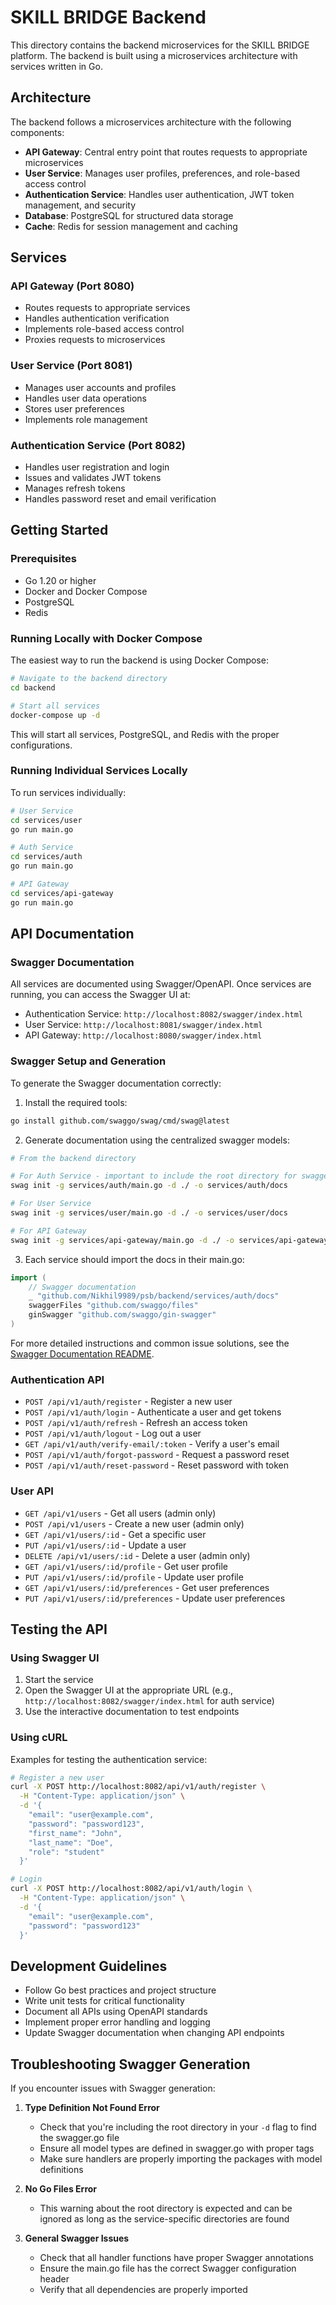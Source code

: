 # SKILL BRIDGE Backend

This directory contains the backend microservices for the SKILL BRIDGE platform. The backend is built using a microservices architecture with services written in Go.

## Architecture

The backend follows a microservices architecture with the following components:

- **API Gateway**: Central entry point that routes requests to appropriate microservices
- **User Service**: Manages user profiles, preferences, and role-based access control
- **Authentication Service**: Handles user authentication, JWT token management, and security
- **Database**: PostgreSQL for structured data storage
- **Cache**: Redis for session management and caching

## Services

### API Gateway (Port 8080)
- Routes requests to appropriate services
- Handles authentication verification
- Implements role-based access control
- Proxies requests to microservices

### User Service (Port 8081)
- Manages user accounts and profiles
- Handles user data operations
- Stores user preferences
- Implements role management

### Authentication Service (Port 8082)
- Handles user registration and login
- Issues and validates JWT tokens
- Manages refresh tokens
- Handles password reset and email verification

## Getting Started

### Prerequisites

- Go 1.20 or higher
- Docker and Docker Compose
- PostgreSQL
- Redis

### Running Locally with Docker Compose

The easiest way to run the backend is using Docker Compose:

```bash
# Navigate to the backend directory
cd backend

# Start all services
docker-compose up -d
```

This will start all services, PostgreSQL, and Redis with the proper configurations.

### Running Individual Services Locally

To run services individually:

```bash
# User Service
cd services/user
go run main.go

# Auth Service
cd services/auth
go run main.go

# API Gateway
cd services/api-gateway
go run main.go
```

## API Documentation

### Swagger Documentation

All services are documented using Swagger/OpenAPI. Once services are running, you can access the Swagger UI at:

- Authentication Service: `http://localhost:8082/swagger/index.html`
- User Service: `http://localhost:8081/swagger/index.html`
- API Gateway: `http://localhost:8080/swagger/index.html`

### Swagger Setup and Generation

To generate the Swagger documentation correctly:

1. Install the required tools:
```bash
go install github.com/swaggo/swag/cmd/swag@latest
```

2. Generate documentation using the centralized swagger models:
```bash
# From the backend directory

# For Auth Service - important to include the root directory for swagger.go
swag init -g services/auth/main.go -d ./ -o services/auth/docs

# For User Service
swag init -g services/user/main.go -d ./ -o services/user/docs

# For API Gateway
swag init -g services/api-gateway/main.go -d ./ -o services/api-gateway/docs
```

3. Each service should import the docs in their main.go:
```go
import (
    // Swagger documentation
    _ "github.com/Nikhil9989/psb/backend/services/auth/docs"
    swaggerFiles "github.com/swaggo/files"
    ginSwagger "github.com/swaggo/gin-swagger"
)
```

For more detailed instructions and common issue solutions, see the [Swagger Documentation README](./docs/README.md).

### Authentication API

- `POST /api/v1/auth/register` - Register a new user
- `POST /api/v1/auth/login` - Authenticate a user and get tokens
- `POST /api/v1/auth/refresh` - Refresh an access token
- `POST /api/v1/auth/logout` - Log out a user
- `GET /api/v1/auth/verify-email/:token` - Verify a user's email
- `POST /api/v1/auth/forgot-password` - Request a password reset
- `POST /api/v1/auth/reset-password` - Reset password with token

### User API

- `GET /api/v1/users` - Get all users (admin only)
- `POST /api/v1/users` - Create a new user (admin only)
- `GET /api/v1/users/:id` - Get a specific user
- `PUT /api/v1/users/:id` - Update a user
- `DELETE /api/v1/users/:id` - Delete a user (admin only)
- `GET /api/v1/users/:id/profile` - Get user profile
- `PUT /api/v1/users/:id/profile` - Update user profile
- `GET /api/v1/users/:id/preferences` - Get user preferences
- `PUT /api/v1/users/:id/preferences` - Update user preferences

## Testing the API

### Using Swagger UI

1. Start the service
2. Open the Swagger UI at the appropriate URL (e.g., `http://localhost:8082/swagger/index.html` for auth service)
3. Use the interactive documentation to test endpoints

### Using cURL

Examples for testing the authentication service:

```bash
# Register a new user
curl -X POST http://localhost:8082/api/v1/auth/register \
  -H "Content-Type: application/json" \
  -d '{
    "email": "user@example.com",
    "password": "password123",
    "first_name": "John",
    "last_name": "Doe",
    "role": "student"
  }'

# Login
curl -X POST http://localhost:8082/api/v1/auth/login \
  -H "Content-Type: application/json" \
  -d '{
    "email": "user@example.com",
    "password": "password123"
  }'
```

## Development Guidelines

- Follow Go best practices and project structure
- Write unit tests for critical functionality
- Document all APIs using OpenAPI standards
- Implement proper error handling and logging
- Update Swagger documentation when changing API endpoints

## Troubleshooting Swagger Generation

If you encounter issues with Swagger generation:

1. **Type Definition Not Found Error**
   - Check that you're including the root directory in your `-d` flag to find the swagger.go file
   - Ensure all model types are defined in swagger.go with proper tags
   - Make sure handlers are properly importing the packages with model definitions

2. **No Go Files Error**
   - This warning about the root directory is expected and can be ignored as long as the service-specific directories are found

3. **General Swagger Issues**
   - Check that all handler functions have proper Swagger annotations
   - Ensure the main.go file has the correct Swagger configuration header
   - Verify that all dependencies are properly imported
